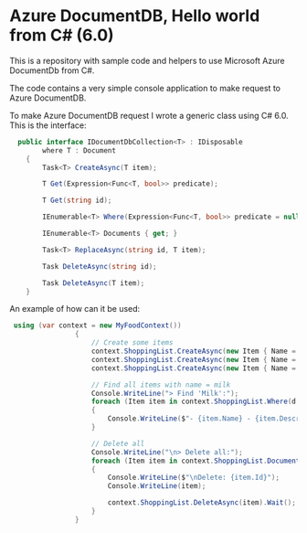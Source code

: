 # Azure DocumentDB, Hello world from C# (6.0)
This is a repository with sample code and helpers to use Microsoft Azure DocumentDb from C#.

The code contains a very simple console application to make request to Azure DocumentDB.

To make Azure DocumentDB request I wrote a generic class using C# 6.0. This is the interface:

```csharp
  public interface IDocumentDbCollection<T> : IDisposable
        where T : Document
    {
        Task<T> CreateAsync(T item);

        T Get(Expression<Func<T, bool>> predicate);

        T Get(string id);

        IEnumerable<T> Where(Expression<Func<T, bool>> predicate = null);

        IEnumerable<T> Documents { get; }

        Task<T> ReplaceAsync(string id, T item);

        Task DeleteAsync(string id);

        Task DeleteAsync(T item);
    }
  ```
An example of how can it be used:

```csharp
 using (var context = new MyFoodContext())
                {
                    // Create some items
                    context.ShoppingList.CreateAsync(new Item { Name = "Milk", Description = "Skimmed milk" }).Wait();
                    context.ShoppingList.CreateAsync(new Item { Name = "Milk", Description = "Whole milk" }).Wait();
                    context.ShoppingList.CreateAsync(new Item { Name = "Water", Description = "Mineral" }).Wait();

                    // Find all items with name = milk
                    Console.WriteLine("> Find 'Milk':");
                    foreach (Item item in context.ShoppingList.Where(d => d.Name.Equals("Milk")))
                    {
                        Console.WriteLine($"- {item.Name} - {item.Description}");
                    }

                    // Delete all
                    Console.WriteLine("\n> Delete all:");
                    foreach (Item item in context.ShoppingList.Documents)
                    {
                        Console.WriteLine($"\nDelete: {item.Id}");
                        Console.WriteLine(item);

                        context.ShoppingList.DeleteAsync(item).Wait();
                    }
                }
 ```
